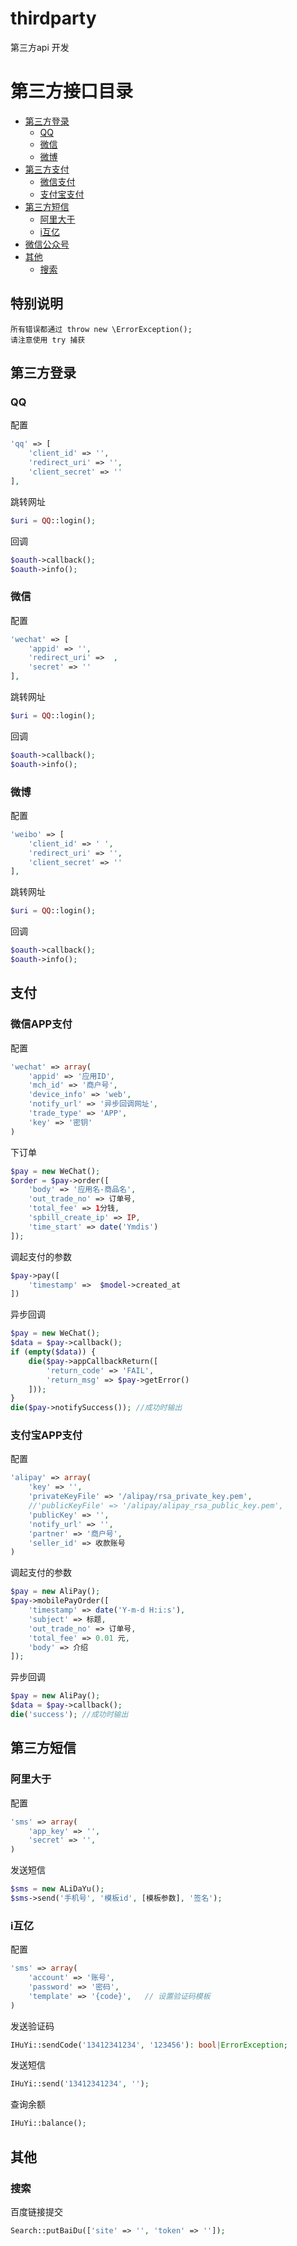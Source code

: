 # thirdparty
第三方api 开发


# 第三方接口目录

- [第三方登录](#oauth)
    - [QQ](#oauth-qq)
    - [微信](#oauth-wechat)
    - [微博](#oauth-weibo)
- [第三方支付](#pay)
    - [微信支付](#pay-wechat)
    - [支付宝支付](#pay-alipay)
- [第三方短信](#sms)
    - [阿里大于](#sms-alidayu)
    - [i互亿](#sms-ihuyi)
- [微信公众号](WeChat.md)
- [其他](#other)
    - [搜索](#other-search)


## 特别说明

    所有错误都通过 throw new \ErrorException();
    请注意使用 try 捕获

<a name="oauth"></a>
## 第三方登录
<a name="oauth-qq"></a>
### QQ 

配置
```PHP
'qq' => [
    'client_id' => '',
    'redirect_uri' => '',
    'client_secret' => ''
],
```

跳转网址
```PHP
$uri = QQ::login();
```

回调
```PHP
$oauth->callback();
$oauth->info();
```

<a name="oauth-wechat"></a>
### 微信

配置
```PHP
'wechat' => [
    'appid' => '',
    'redirect_uri' =>  ,
    'secret' => ''
],
```

跳转网址
```PHP
$uri = QQ::login();
```

回调
```PHP
$oauth->callback();
$oauth->info();
```

<a name="oauth-weibo"></a>
### 微博

配置
```PHP
'weibo' => [
    'client_id' => ' ',
    'redirect_uri' => '',
    'client_secret' => ''
],
```

跳转网址
```PHP
$uri = QQ::login();
```

回调
```PHP
$oauth->callback();
$oauth->info();
```

<a name="pay"></a>
## 支付

<a name="pay-wechat"></a>
### 微信APP支付

配置
```PHP
'wechat' => array(
    'appid' => '应用ID',
    'mch_id' => '商户号',
    'device_info' => 'web',
    'notify_url' => '异步回调网址',
    'trade_type' => 'APP',
    'key' => '密钥'
)
```

下订单
```PHP
$pay = new WeChat();
$order = $pay->order([
    'body' => '应用名-商品名',
    'out_trade_no' => 订单号,
    'total_fee' => 1分钱,
    'spbill_create_ip' => IP,
    'time_start' => date('Ymdis')
]);
```

调起支付的参数
```PHP
$pay->pay([
    'timestamp' =>  $model->created_at
])
```

异步回调
```PHP
$pay = new WeChat();
$data = $pay->callback();
if (empty($data)) {
    die($pay->appCallbackReturn([
        'return_code' => 'FAIL',
        'return_msg' => $pay->getError()
    ]));
}
die($pay->notifySuccess()); //成功时输出
```

<a name="pay-alipay"></a>
### 支付宝APP支付

配置
```PHP
'alipay' => array(
    'key' => '',
    'privateKeyFile' => '/alipay/rsa_private_key.pem',
    //'publicKeyFile' => '/alipay/alipay_rsa_public_key.pem',
    'publicKey' => '',
    'notify_url' => '',
    'partner' => '商户号',
    'seller_id' => 收款账号
)
```

调起支付的参数
```PHP
$pay = new AliPay();
$pay->mobilePayOrder([
    'timestamp' => date('Y-m-d H:i:s'),
    'subject' => 标题,
    'out_trade_no' => 订单号,
    'total_fee' => 0.01 元,
    'body' => 介绍
]);
```

异步回调
```PHP
$pay = new AliPay();
$data = $pay->callback();
die('success'); //成功时输出
```

<a name="sms"></a>
## 第三方短信
<a name="sms-alidayu"></a>
### 阿里大于

配置
```PHP
'sms' => array(
    'app_key' => '',
    'secret' => '',
)
```

发送短信
```PHP
$sms = new ALiDaYu();
$sms->send('手机号', '模板id', [模板参数], '签名');
```


<a name="sms-ihuyi"></a>
### i互亿

配置
```PHP
'sms' => array(
    'account' => '账号',
    'password' => '密码',
    'template' => '{code}',   // 设置验证码模板
)
```

发送验证码
```PHP
IHuYi::sendCode('13412341234', '123456'): bool|ErrorException;
```

发送短信
```PHP
IHuYi::send('13412341234', '');
```

查询余额
```PHP
IHuYi::balance();
```

<a name="other"></a>
## 其他


<a name="other-search"></a>
### 搜索

百度链接提交
```PHP
Search::putBaiDu(['site' => '', 'token' => '']);
```
